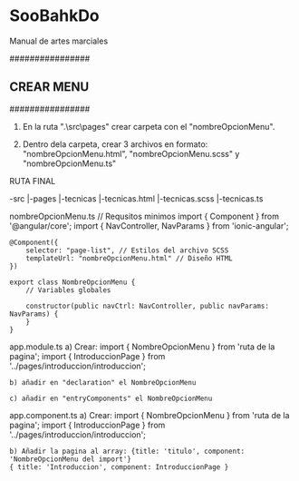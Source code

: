 # SooBahkDo
Manual de artes marciales

################
## CREAR MENU ##
################

1) En la ruta ".\src\pages" crear carpeta con el "nombreOpcionMenu".

2) Dentro dela carpeta, crear 3 archivos en formato: "nombreOpcionMenu.html", "nombreOpcionMenu.scss" y "nombreOpcionMenu.ts"

RUTA FINAL

-src
   |-pages
      |-tecnicas
         |-tecnicas.html
         |-tecnicas.scss
         |-tecnicas.ts

nombreOpcionMenu.ts
	// Requsitos minimos
	import { Component } from '@angular/core';
	import { NavController, NavParams } from 'ionic-angular';

	@Component({
	    selector: "page-list", // Estilos del archivo SCSS
	    templateUrl: "nombreOpcionMenu.html" // Diseño HTML
	})

	export class NombreOpcionMenu {
	    // Variables globales

	    constructor(public navCtrl: NavController, public navParams: NavParams) {
	    }
	}

app.module.ts
	a) Crear: import { NombreOpcionMenu } from 'ruta de la pagina';
	import { IntroduccionPage } from '../pages/introduccion/introduccion';

	b) añadir en "declaration" el NombreOpcionMenu

	c) añadir en "entryComponents" el NombreOpcionMenu

app.component.ts
	a) Crear: import { NombreOpcionMenu } from 'ruta de la pagina';
	import { IntroduccionPage } from '../pages/introduccion/introduccion';
	
	b) Añadir la pagina al array: {title: 'titulo', component: 'NombreOpcionMenu del import'}
	{ title: 'Introduccion', component: IntroduccionPage }
